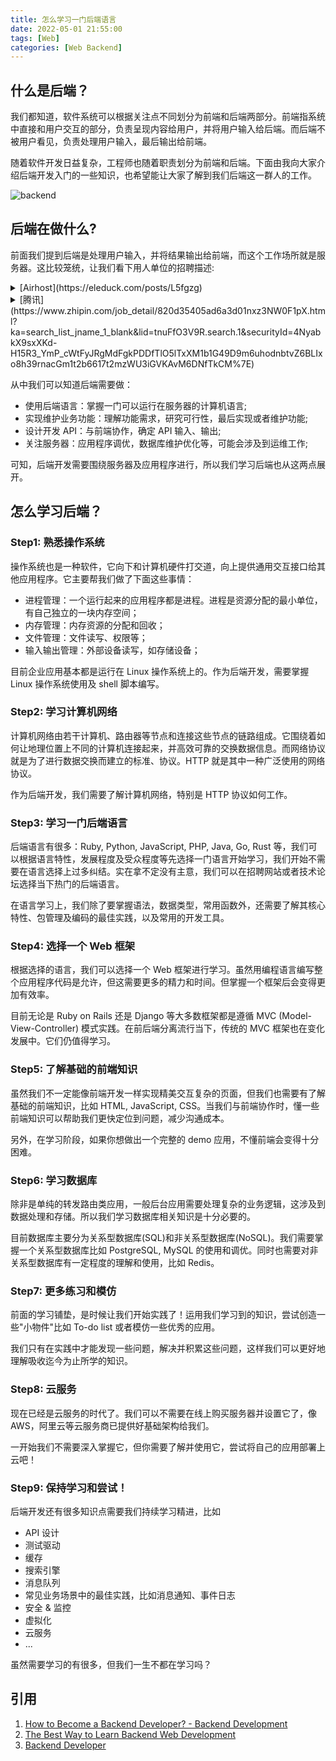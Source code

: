 ```yaml
---
title: 怎么学习一门后端语言
date: 2022-05-01 21:55:00
tags: [Web]
categories: [Web Backend]
---
```


## 什么是后端？

我们都知道，软件系统可以根据关注点不同划分为前端和后端两部分。前端指系统中直接和用户交互的部分，负责呈现内容给用户，并将用户输入给后端。而后端不被用户看见，负责处理用户输入，最后输出给前端。

随着软件开发日益复杂，工程师也随着职责划分为前端和后端。下面由我向大家介绍后端开发入门的一些知识，也希望能让大家了解到我们后端这一群人的工作。

![backend](https://user-images.githubusercontent.com/19590194/168108022-6f9d0b15-f998-4eb1-ace1-7be7ac760fe9.png)

<!--more-->

## 后端在做什么?

前面我们提到后端是处理用户输入，并将结果输出给前端，而这个工作场所就是服务器。这比较笼统，让我们看下用人单位的招聘描述:

<details>
  <summary>[Airhost](https://eleduck.com/posts/L5fgzg)</summary>
  <blockquote style="margin-top: -35px; margin-bottom: -10px; padding-top: 0; font-size: 14px;">
  基础要求
  ● 3 年以上工作经验，至少 2 年以上 Ruby on Rails 实际项目经验；
  ● 优秀的学习能力和沟通能力;
  ● 熟悉测试驱动开发；
  ● 有开发 API 的经验；
  ● 熟练掌握 RESTful API 规范，并有丰富开发经验；
  ● 了解或熟悉swagger 3.0（openapi 3.0）规范;
  ● 有参与前后分离型开发的经验；
  ● 熟悉 PostgreSQL 数据库的配置、维护及优化；
  ● 了解或熟悉 postgresql 数据库的表格设计与性能优化；
  ● 了解或熟悉 Elasticsearch 的全文搜索功能；

  加分项
  ● 有酒店预订和管理相关产品的开发经验；
  ● 有 Stripe 等支付系统的开发经验；
  ● 有AWS常用产品的使用经验（S3, Lambda, Api Gateway）;
  </blockquote>
</details>

<details>
  <summary>[腾讯](https://www.zhipin.com/job_detail/820d35405ad6a3d01nxz3NW0F1pX.html?ka=search_list_jname_1_blank&lid=tnuFfO3V9R.search.1&securityId=4NyabkX9sxXKd-H15R3_YmP_cWtFyJRgMdFgkPDDfTlO5lTxXM1b1G49D9m6uhodnbtvZ6BLIxo8h39rnacGm1t2b6617t2mzWU3iGVKAvM6DNfTkCM%7E)</summary>
  <blockquote style="margin-top: -35px; margin-bottom: -10px; padding-top: 0; font-size: 14px;">
  岗位职责
  ● 熟悉c++/java/golang等语言,至少一种。有一年以上golang研发经验优;
  ● 熟悉golang语言框架代码,了解一个golang开源项目优先;
  ● 负责产品服务端开发，不断进行产品演进，提高产品质量和用户体验；
  ● 负责项目的设计、编码、调优、测试及Bug处理；
  ● 良好的编码和文档习惯，对代码美感的追求孜孜不倦；
  ● 深入理解计算机原理，有扎实的数据结构和算法基础；
  ● 具有分布式系统设计和开发经验者优先;
  ● 深入理解linux系统及其原理，熟悉常用数据结构的使用,熟悉TCP/IP、HTTP协议以及网络编程；
  ● 熟悉常用的sql、nosql数据库原理，阅读和理解优秀的开源系统代码；
  </blockquote>
</details>

从中我们可以知道后端需要做：
- 使用后端语言：掌握一门可以运行在服务器的计算机语言;
- 实现维护业务功能：理解功能需求，研究可行性，最后实现或者维护功能;
- 设计开发 API：与前端协作，确定 API 输入、输出;
- 关注服务器：应用程序调优，数据库维护优化等，可能会涉及到运维工作;

可知，后端开发需要围绕服务器及应用程序进行，所以我们学习后端也从这两点展开。

## 怎么学习后端？

### Step1: 熟悉操作系统

操作系统也是一种软件，它向下和计算机硬件打交道，向上提供通用交互接口给其他应用程序。它主要帮我们做了下面这些事情：
- 进程管理：一个运行起来的应用程序都是进程。进程是资源分配的最小单位，有自己独立的一块内存空间；
- 内存管理：内存资源的分配和回收；
- 文件管理：文件读写、权限等；
- 输入输出管理：外部设备读写，如存储设备；

目前企业应用基本都是运行在 Linux 操作系统上的。作为后端开发，需要掌握 Linux 操作系统使用及 shell 脚本编写。

### Step2: 学习计算机网络

计算机网络由若干计算机、路由器等节点和连接这些节点的链路组成。它围绕着如何让地理位置上不同的计算机连接起来，并高效可靠的交换数据信息。而网络协议就是为了进行数据交换而建立的标准、协议。HTTP 就是其中一种广泛使用的网络协议。

作为后端开发，我们需要了解计算机网络，特别是 HTTP 协议如何工作。

### Step3: 学习一门后端语言

后端语言有很多：Ruby, Python, JavaScript, PHP, Java, Go, Rust 等，我们可以根据语言特性，发展程度及受众程度等先选择一门语言开始学习，我们开始不需要在语言选择上过多纠结。实在拿不定没有主意，我们可以在招聘网站或者技术论坛选择当下热门的后端语言。

在语言学习上，我们除了要掌握语法，数据类型，常用函数外，还需要了解其核心特性、包管理及编码的最佳实践，以及常用的开发工具。

### Step4: 选择一个 Web 框架

根据选择的语言，我们可以选择一个 Web 框架进行学习。虽然用编程语言编写整个应用程序代码是允许，但这需要更多的精力和时间。但掌握一个框架后会变得更加有效率。

目前无论是 Ruby on Rails 还是 Django 等大多数框架都是遵循 MVC (Model-View-Controller) 模式实践。在前后端分离流行当下，传统的 MVC 框架也在变化发展中。它们仍值得学习。

### Step5: 了解基础的前端知识

虽然我们不一定能像前端开发一样实现精美交互复杂的页面，但我们也需要有了解基础的前端知识，比如 HTML, JavaScript, CSS。当我们与前端协作时，懂一些前端知识可以帮助我们更快定位到问题，减少沟通成本。

另外，在学习阶段，如果你想做出一个完整的 demo 应用，不懂前端会变得十分困难。

### Step6: 学习数据库

除非是单纯的转发路由类应用，一般后台应用需要处理复杂的业务逻辑，这涉及到数据处理和存储。所以我们学习数据库相关知识是十分必要的。

目前数据库主要分为关系型数据库(SQL)和非关系型数据库(NoSQL)。我们需要掌握一个关系型数据库比如 PostgreSQL, MySQL 的使用和调优。同时也需要对非关系型数据库有一定程度的理解和使用，比如 Redis。

### Step7: 更多练习和模仿

前面的学习铺垫，是时候让我们开始实践了！运用我们学习到的知识，尝试创造一些"小物件"比如 To-do list 或者模仿一些优秀的应用。

我们只有在实践中才能发现一些问题，解决并积累这些问题，这样我们可以更好地理解吸收迄今为止所学的知识。

### Step8: 云服务

现在已经是云服务的时代了。我们可以不需要在线上购买服务器并设置它了，像 AWS，阿里云等云服务商已提供好基础架构给我们。

一开始我们不需要深入掌握它，但你需要了解并使用它，尝试将自己的应用部署上云吧！

### Step9: 保持学习和尝试！

后端开发还有很多知识点需要我们持续学习精进，比如
- API 设计
- 测试驱动
- 缓存
- 搜索引擎
- 消息队列
- 常见业务场景中的最佳实践，比如消息通知、事件日志
- 安全 & 监控
- 虚拟化
- 云服务
- ...

虽然需要学习的有很多，但我们一生不都在学习吗？

## 引用

1. [How to Become a Backend Developer? - Backend Development](https://hackr.io/blog/how-to-become-a-backend-developer)
2. [The Best Way to Learn Backend Web Development](https://www.freecodecamp.org/news/learn-backend-development/)
3. [Backend Developer](https://roadmap.sh/backend)